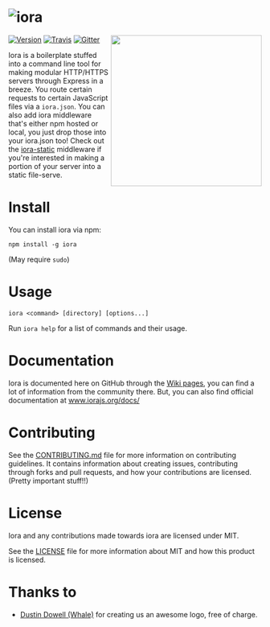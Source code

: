 ![iora][title-image]
====

<img align="right" height="300" src="http://i.imgur.com/a9f8cP8.jpg">

[![Version][npm-version-image]][npm-link] [![Travis][travis-image]][travis-link] [![Gitter][gitter-image]][gitter-link]

Iora is a boilerplate stuffed into a command line tool for making modular HTTP/HTTPS servers through Express in a breeze.  You route certain requests to certain JavaScript files via a `iora.json`.  You can also add iora middleware that's either npm hosted or local, you just drop those into your iora.json too!  Check out the [iora-static](https://github.com/iora/iora-static) middleware if you're interested in making a portion of your server into a static file-serve.

# Install
You can install iora via npm:

```
npm install -g iora
```
(May require `sudo`)

# Usage
```
iora <command> [directory] [options...]
```

Run `iora help` for a list of commands and their usage.

# Documentation
Iora is documented here on GitHub through the [Wiki pages](https://github.com/iora/iora/wiki), you can find a lot of information from the community there.  But, you can also find official documentation at www.iorajs.org/docs/

# Contributing
See the [CONTRIBUTING.md](CONTRIBUTING.md) file for more information on contributing guidelines.  It contains information about creating issues, contributing through forks and pull requests, and how your contributions are licensed. (Pretty important stuff!!)

# License
Iora and any contributions made towards iora are licensed under MIT.  

See the [LICENSE](LICENSE) file for more information about MIT and how this product is licensed.

# Thanks to
 - [Dustin Dowell (Whale)](https://github.com/dustindowell22) for creating us an awesome logo, free of charge.


 [travis-image]: https://travis-ci.org/iora/iora.svg?branch=master
 [npm-version-image]: https://badge.fury.io/js/iora.svg
 [gitter-image]: https://badges.gitter.im/Join%20Chat.svg
 [title-image]: http://i.imgur.com/0PSnkDt.png

 [travis-link]: https://travis-ci.org/iora/iora
 [npm-link]: https://www.npmjs.com/package/iora
 [gitter-link]: https://gitter.im/iora/iora
